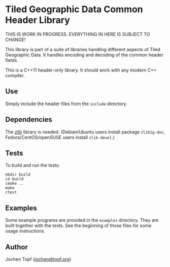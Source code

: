 
# Tiled Geographic Data Common Header Library

THIS IS WORK IN PROGRESS. EVERYTHING IN HERE IS SUBJECT TO CHANGE!

This library is part of a suite of libraries handling different aspects of
Tiled Geographic Data. It handles encoding and decoding of the common
header fields.

This is a C++11 header-only library. It should work with any modern C++
compiler.


## Use

Simply include the header files from the `include` directory.


## Dependencies

The [zlib](https://www.zlib.net/) library is needed. (Debian/Ubuntu users
install package `zlib1g-dev`, Fedora/CentOS/openSUSE users install
`zlib-devel`.)


## Tests

To build and run the tests:

```
mkdir build
cd build
cmake ..
make
ctest
```

## Examples

Some example programs are provided in the `examples` directory. They are built
together with the tests. See the beginning of those files for some usage
instructions.


## Author

Jochen Topf (jochen@topf.org)

